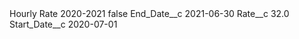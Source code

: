 <?xml version="1.0" encoding="UTF-8"?>
<CustomMetadata xmlns="http://soap.sforce.com/2006/04/metadata" xmlns:xsi="http://www.w3.org/2001/XMLSchema-instance" xmlns:xsd="http://www.w3.org/2001/XMLSchema">
    <label>Hourly Rate 2020-2021</label>
    <protected>false</protected>
    <values>
        <field>End_Date__c</field>
        <value xsi:type="xsd:date">2021-06-30</value>
    </values>
    <values>
        <field>Rate__c</field>
        <value xsi:type="xsd:double">32.0</value>
    </values>
    <values>
        <field>Start_Date__c</field>
        <value xsi:type="xsd:date">2020-07-01</value>
    </values>
</CustomMetadata>
